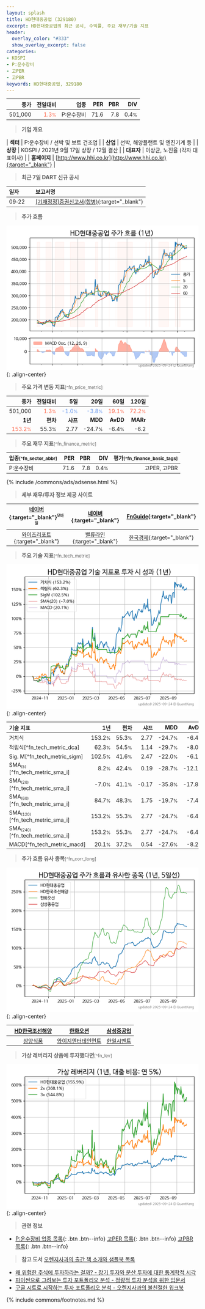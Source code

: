 ```yaml
---
layout: splash
title: HD현대중공업 (329180)
excerpt: HD현대중공업의 최근 공시, 수익률, 주요 재무/기술 지표
header:
  overlay_color: "#333"
  show_overlay_excerpt: false
categories:
- KOSPI
- P:운수장비
- 고PER
- 고PBR
keywords: HD현대중공업, 329180
---
```


| **종가** | **전일대비** | **업종** | **PER** | **PBR** | **DIV** |
| -------: | -----------: | -------: | ------: | ------: | ------: |
| 501,000 | <span style="color: tomato">1.3<small>%</small></span> | P:운수장비 | 71.6 | 7.8 | 0.4<small>%</small> |

<!-- more -->


> **기업 개요**<a id="company"></a>

| <span style="white-space:nowrap;">**섹터**</span> | P:운수장비 / 선박 및 보트 건조업 |
| <span style="white-space:nowrap;">**산업**</span> | 선박, 해양플랜트 및 엔진기계 등 |
| <span style="white-space:nowrap;">**상장**</span> | KOSPI / 2021년 9월 17일 상장 / 12월 결산 |
| <span style="white-space:nowrap;">**대표자**</span> | 이상균, 노진율 (각자 대표이사) |
| <span style="white-space:nowrap;">**홈페이지**</span> | [http://www.hhi.co.kr](http://www.hhi.co.kr){:target="_blank"} |


> **최근 7일 DART 신규 공시**<a id="dart"></a>

| **일자** |      | **보고서명** |
| :------- | :--- | :----------- |
| 09&#x2011;22 | | [[기재정정]증권신고서(합병)](https://dart.fss.or.kr/dsaf001/main.do?rcpNo=20250922000165){:target="_blank"} |


> **주가 흐름**<a id="price"></a>

![329180](/stock/images/329180.png){: .align-center}


> **주요 가격 변동 지표**<small>[^fn_price_metric]</small>

| **종가** | **전일대비** | **5일** | **20일** | **60일** | **120일** |
| -------: | -----------: | ------: | -------: | -------: | --------: |
| 501,000 | <span style="color: tomato">1.3<small>%</small></span> | <span style="color: cornflowerblue">-1.0<small>%</small></span> | <span style="color: cornflowerblue">-3.8<small>%</small></span> | <span style="color: tomato">19.1<small>%</small></span> | <span style="color: tomato">72.2<small>%</small></span> |
| **1년** | **편차** | **샤프** | **MDD** | **AvDD** | **MARr** |
| <span style="color: tomato">153.2<small>%</small></span> | 55.3<small>%</small> | 2.77 | -24.7<small>%</small> | -6.4<small>%</small> | -6.2 |


> **주요 재무 지표**<small>[^fn_finance_metric]</small>

| **업종**<small>[^fn_sector_abbr]</small> | **PER** | **PBR** | **DIV** | **평가**<small>[^fn_finance_basic_tags]</small> |
| :--------------------------------------- | ------: | ------: | ------: | ----------------------------------------------: |
| P:운수장비 | 71.6 | 7.8 | 0.4<small>%</small> | 고PER, 고PBR |



{% include /commons/ads/adsense.html %}

> **세부 재무/투자 정보 제공 사이트**

| [네이버](https://m.stock.naver.com/domestic/stock/329180/finance/summary){:target="_blank"}<sup><small>모바일</small></sup> | [네이버](https://finance.naver.com/item/coinfo.naver?code=329180){:target="_blank"} | [FnGuide](https://comp.fnguide.com/SVO2/ASP/SVD_Invest.asp?gicode=A329180&MenuYn=Y){:target="_blank"} |
| :---: | :---: | :---: |
| [와이즈리포트](https://comp.wisereport.co.kr/company/c1040001.aspx?cmp_cd=329180){:target="_blank"} | [밸류라인](https://www.valueline.co.kr/finance/summary/329180){:target="_blank"} | [한국경제](https://markets.hankyung.com/stock/329180/financial-summary){:target="_blank"} |


> **주요 기술 지표**<small>[^fn_tech_metric]</small>


![329180](/stock/images/329180_tech.png){: .align-center}

| **기술 지표** | **1년** | **편차** | **샤프** | **MDD** | **AvDD** |
| :------------ | ------: | -----------: | -------: | ------: | -------: |
| 거치식 | 153.2<small>%</small> | 55.3<small>%</small> | 2.77 | -24.7<small>%</small> | -6.4<small>%</small> |
| 적립식[^fn_tech_metric_dca] | 62.3<small>%</small> | 54.5<small>%</small> | 1.14 | -29.7<small>%</small> | -8.0<small>%</small> |
| Sig. M[^fn_tech_metric_sigm] | 102.5<small>%</small> | 41.6<small>%</small> | 2.47 | -22.0<small>%</small> | -6.1<small>%</small> |
| SMA<small><sub>(5)</sub></small>[^fn_tech_metric_sma_i] | 8.2<small>%</small> | 42.4<small>%</small> | 0.19 | -28.7<small>%</small> | -12.1<small>%</small> |
| SMA<small><sub>(20)</sub></small>[^fn_tech_metric_sma_i] | -7.0<small>%</small> | 41.1<small>%</small> | -0.17 | -35.8<small>%</small> | -17.8<small>%</small> |
| SMA<small><sub>(60)</sub></small>[^fn_tech_metric_sma_i] | 84.7<small>%</small> | 48.3<small>%</small> | 1.75 | -19.7<small>%</small> | -7.4<small>%</small> |
| SMA<small><sub>(120)</sub></small>[^fn_tech_metric_sma_i] | 153.2<small>%</small> | 55.3<small>%</small> | 2.77 | -24.7<small>%</small> | -6.4<small>%</small> |
| SMA<small><sub>(240)</sub></small>[^fn_tech_metric_sma_i] | 153.2<small>%</small> | 55.3<small>%</small> | 2.77 | -24.7<small>%</small> | -6.4<small>%</small> |
| MACD[^fn_tech_metric_macd] | 20.1<small>%</small> | 37.2<small>%</small> | 0.54 | -27.6<small>%</small> | -8.2<small>%</small> |


> **주가 흐름 유사 종목**<a id="corr"></a><small>[^fn_corr_long]</small>

![329180](/stock/images/329180_corr.png){: .align-center}

|       | [HD한국조선해양](/009540/) | [한화오션](/042660/) | [삼성중공업](/010140/) |
| :---: | :------------------------------------: | :------------------------------------: | :------------------------------------: |
|       | [삼양식품](/003230/) | [와이지엔터테인먼트](/122870/) | [한일시멘트](/300720/) |


> **가상 레버리지 상품에 투자했다면**<a id="2x"></a><small>[^fn_lev]</small>

![329180](/stock/images/329180_2x.png){: .align-center}


> **관련 정보**

- [P:운수장비 업종 목록](/stats/sector/kospi_업종_운수장비_종목/){: .btn .btn--info} [고PER 목록](/fn/fn_high_per/){: .btn .btn--info} [고PBR 목록](/fn/fn_high_pbr/){: .btn .btn--info}

> **참고 도서** [오렌지사과의 출간 책 소개와 샘플북 목록](https://kongdori.tistory.com/691)

- [왜 위험한 주식에 투자하라는 걸까? - 장기 투자와 분산 투자에 대한 통계학적 시각](https://kongdori.tistory.com/421)
- [파이썬으로 그려보는 투자 포트폴리오 분석  - 정량적 투자 분석을 위한 입문서](https://kongdori.tistory.com/643)
- [구글 시트로 시작하는 투자 포트폴리오 분석 - 오렌지사과의 불친절한 워크북](https://kongdori.tistory.com/449)


{% include commons/footnotes.md %}